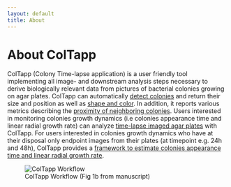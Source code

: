 ```yaml
---
layout: default
title: About
---
```

# About ColTapp
ColTapp (Colony Time-lapse application) is a user friendly tool implementing all image- and downstream analysis steps necessary to derive biologically relevant data from pictures of bacterial colonies growing on agar plates. 
ColTapp can automatically [detect colonies](https://coltapp.github.io/detect.html) and return their size and position as well as [shape and color](https://coltapp.github.io/characteristics.html). In addition, it reports various metrics describing the [proximity of neighboring colonies](https://coltapp.github.io/characteristics.html). Users interested in monitoring colonies growth dynamics (i.e colonies appearance time and linear radial growth rate) can analyze [time-lapse imaged agar plates](https://coltapp.github.io/timelapse.html) with ColTapp. For users interested in colonies growth dynamics who have at their disposal only endpoint images from their plates (at timepoint e.g. 24h and 48h), ColTapp provides a [framework to estimate colonies appearance time and linear radial growth rate](https://coltapp.github.io/endpoint.html).

<figure>
  <img src="{{site.url}}/assets/images/Workflow.png" alt="ColTapp Workflow"/>
  <figcaption>ColTapp Workflow (Fig 1b from manuscript) </figcaption>
</figure>

